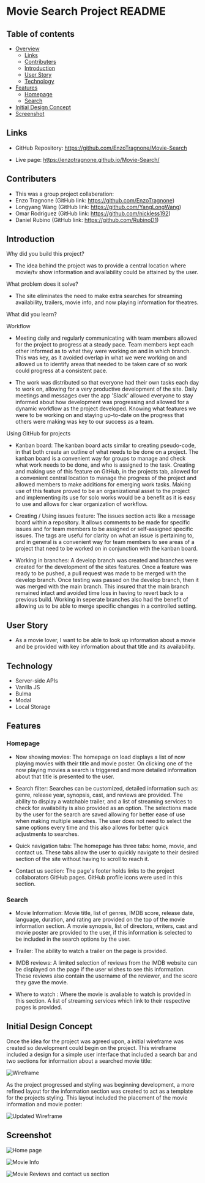 # Movie Search Project README
## Table of contents

- [Overview](#overview)
  - [Links](#links)
  - [Contributers](#contributers)
  - [Introduction](#introduction)
  - [User Story](#user-story)
  - [Technology](#technology)
- [Features](#features)
  - [Homepage](#homepage)
  - [Search](#search)
- [Initial Design Concept](#initial-design-concept)
- [Screenshot](#screenshot)
## Links
- GitHub Repository: https://github.com/EnzoTragnone/Movie-Search

- Live page: https://enzotragnone.github.io/Movie-Search/

## Contributers 
- This was a group project collaberation:
- Enzo Tragnone (GitHub link: https://github.com/EnzoTragnone)
- Longyang Wang (GitHub link: https://github.com/YangLongWang)
- Omar Rodriguez (GitHub link: https://github.com/nickless192)
- Daniel Rubino (GitHub link: https://github.com/RubinoD1)

## Introduction 
 Why did you build this project?

- The idea behind the project was to provide a central location where movie/tv show information and availability  could be attained by the user. 

 What problem does it solve?

- The site eliminates the need to make extra searches for streaming availability, trailers, movie info, and now playing information for theatres. 

 What did you learn?

Workflow

- Meeting daily and regularly communicating with team members allowed for the project to progress at a steady pace. Team members kept each other informed as to what they were working on and in which branch. This was key, as it avoided overlap in what we were working on and allowed us to identify areas that needed to be taken care of so work could progress at a consistent pace. 

- The work was distributed so that everyone had their own tasks each day to work on, allowing for a very productive development of the site. Daily meetings and messages over the app 'Slack' allowed everyone to stay informed about how development was progressing and allowed for a dynamic workflow as the project developed. Knowing what features we were to be working on and staying up-to-date on the progress that others were making was key to our success as a team. 

Using GitHub for projects 

- Kanban board: The kanban board acts similar to creating pseudo-code, in that both create an outline of what needs to be done on a project. The kanban board is a convenient way for groups to manage and check what work needs to be done, and who is assigned to the task. Creating and making use of this feature on GitHub, in the projects tab, allowed for a convenient central location to manage the progress of the project and allowed members to make additions for emerging work tasks. Making use of this feature proved to be an organizational asset to the project and implementing its use for solo works would be a benefit as it is easy to use and allows for clear organization of workflow.   

- Creating / Using issues feature: The issues section acts like a message board within a repository. It allows comments to be made for specific issues and for team members to be assigned or self-assigned specific issues. The tags are useful for clarity on what an issue is pertaining to, and in general is a convenient way for team members to see areas of a project that need to be worked on in conjunction with the kanban board.  
 
- Working in branches: A develop branch was created and branches were created for the development of the sites features. Once a feature was ready to be pushed, a pull request was made to be merged with the develop branch. Once testing was passed on the develop branch, then it was merged with the main branch. This insured that the main branch remained intact and avoided time loss in having to revert back to a previous build. Working in seperate branches also had the benefit of allowing us to be able to merge specific changes in a controlled setting.  
 

## User Story
- As a movie lover, I want to be able to look up information about a movie and be provided with key information about that title and its availability. 

## Technology 

- Server-side APIs
- Vanilla JS
- Bulma 
- Modal
- Local Storage

## Features

### Homepage

- Now showing movies: The homepage on load displays a list of now playing movies with their title and movie poster. On clicking one of the now playing movies a search is triggered and more detailed information about that title is presented to the user. 

- Search filter: Searches can be customized, detailed information such as: genre, release year, synopsis, cast, and reviews are provided. The ability to display a watchable trailer, and a list of streaming services to check for availability is also provided as an option. The selections made by the user for the search are saved allowing for better ease of use when making multiple searches. The user does not need to select the same options every time and this also allows for better quick adjustments to searches. 

- Quick navigation tabs: The homepage has three tabs: home, movie, and contact us. These tabs allow the user to quickly navigate to their desired section of the site without having to scroll to reach it. 

- Contact us section: The page's footer holds links to the project collaborators GitHub pages. GitHub profile icons were used in this section. 


### Search 

- Movie Information: Movie title, list of genres, IMDB score, release date, language, duration, and rating are provided on the top of the movie information section. A movie synopsis, list of directors, writers, cast and movie poster are provided to the user, if this information is selected to be included in the search options by the user. 

- Trailer: The ability to watch a trailer on the page is provided. 

- IMDB reviews: A limited selection of reviews from the IMDB website can be displayed on the page if the user wishes to see this information. These reviews also contain the username of the reviewer, and the score they gave the movie. 

- Where to watch : Where the movie is avaliable to watch is provided in this section. A list of streaming services which link to their respective pages is provided. 




## Initial Design Concept 

Once the idea for the project was agreed upon, a initial wireframe was created so development could begin on the project. This wireframe included a design for a simple user interface that included a search bar and two sections for information about a searched movie title: 

![Wireframe](/assets/images/wireframe.png)

As the project progressed and styling was beginning development, a more refined layout for the information section was created to act as a template for the projects styling. This layout included the placement of the movie information and movie poster: 


![Updated Wireframe](./assets/images/movie%20info.PNG)



## Screenshot

![Home page](./assets/images/live%20site%20homepage.png)

![Movie Info](./assets/images/live%20site%20movie%20info.png)

![Movie Reviews and contact us section](./assets/images/live%20site%20reviews.png)



